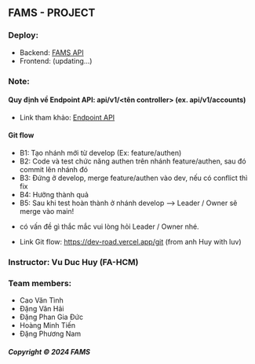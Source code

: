 ## FAMS - PROJECT

### Deploy:

- Backend: [FAMS API](https://famsapi.azurewebsites.net/swagger/index.html)
- Frontend: (updating...)

### Note:

#### Quy định về Endpoint API: api/v1/<tên controller> (ex. api/v1/accounts)

- Link tham khảo: [Endpoint API](https://blog.vietnamlab.vn/restful-api-convention/amp/?fbclid=IwAR3xdKo5ixq-ZxxR1iDkvvdpKzHBJ_0hI1f3dLnNFE2eR9HbUEybh4PzHQ4)

#### Git flow

- B1: Tạo nhánh mới từ develop (Ex: feature/authen)
- B2: Code và test chức năng authen trên nhánh feature/authen, sau đó commit lên nhánh đó
- B3: Đứng ở develop, merge feature/authen vào dev, nếu có conflict thì fix
- B4: Hưởng thành quả
- B5: Sau khi test hoàn thành ở nhánh develop --> Leader / Owner sẽ merge vào main!

* có vấn đề gì thắc mắc vui lòng hỏi Leader / Owner nhé.

- Link Git flow: https://dev-road.vercel.app/git (from anh Huy with luv)

### Instructor: Vu Duc Huy (FA-HCM)

### Team members:

- Cao Văn Tình
- Đặng Văn Hải
- Đặng Phan Gia Đức
- Hoàng Minh Tiến
- Đặng Phương Nam

##### Copyright © 2024 FAMS
